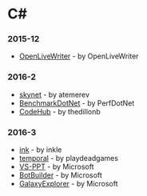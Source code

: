 # C#


### 2015-12
- [OpenLiveWriter](https://github.com/OpenLiveWriter/OpenLiveWriter) - by OpenLiveWriter

### 2016-2
- [skynet](https://github.com/atemerev/skynet) - by atemerev
- [BenchmarkDotNet](https://github.com/PerfDotNet/BenchmarkDotNet) - by PerfDotNet
- [CodeHub](https://github.com/thedillonb/CodeHub) - by thedillonb

### 2016-3
- [ink](https://github.com/inkle/ink) - by inkle
- [temporal](https://github.com/playdeadgames/temporal) - by playdeadgames
- [VS-PPT](https://github.com/Microsoft/VS-PPT) - by Microsoft
- [BotBuilder](https://github.com/Microsoft/BotBuilder) - by Microsoft
- [GalaxyExplorer](https://github.com/Microsoft/GalaxyExplorer) - by Microsoft
